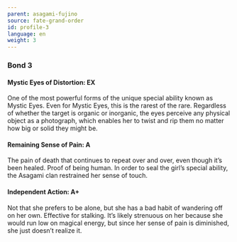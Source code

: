 ```yaml
---
parent: asagami-fujino
source: fate-grand-order
id: profile-3
language: en
weight: 3
---
```


### Bond 3

#### Mystic Eyes of Distortion: EX

One of the most powerful forms of the unique special ability known as Mystic Eyes.
Even for Mystic Eyes, this is the rarest of the rare.
Regardless of whether the target is organic or inorganic, the eyes perceive any physical object as a photograph, which enables her to twist and rip them no matter how big or solid they might be.

#### Remaining Sense of Pain: A

The pain of death that continues to repeat over and over, even though it’s been healed. Proof of being human. In order to seal the girl’s special ability, the Asagami clan restrained her sense of touch.

#### Independent Action: A+

Not that she prefers to be alone, but she has a bad habit of wandering off on her own. Effective for stalking. It’s likely strenuous on her because she would run low on magical energy, but since her sense of pain is diminished, she just doesn’t realize it.
